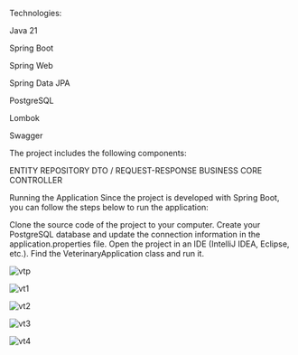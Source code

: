 Technologies:

Java 21

Spring Boot

Spring Web

Spring Data JPA

PostgreSQL

Lombok

Swagger



The project includes the following components:

ENTITY
REPOSITORY
DTO / REQUEST-RESPONSE
BUSINESS
CORE
CONTROLLER


Running the Application
Since the project is developed with Spring Boot, you can follow the steps below to run the application:

Clone the source code of the project to your computer.
Create your PostgreSQL database and update the connection information in the application.properties file.
Open the project in an IDE (IntelliJ IDEA, Eclipse, etc.).
Find the VeterinaryApplication class and run it.


![vtp](https://github.com/goksuayaz/VetApp/assets/159562162/f622c12d-ed6a-4f97-b544-23105d39b89d)

![vt1](https://github.com/goksuayaz/VetApp/assets/159562162/fd1ebb14-c9ca-4367-aa6b-e0ac80834316)

![vt2](https://github.com/goksuayaz/VetApp/assets/159562162/c4046fba-5811-48ab-b938-158363fcb53e)

![vt3](https://github.com/goksuayaz/VetApp/assets/159562162/46f770da-0e8c-4983-b2db-6d9a85ce80e3)

![vt4](https://github.com/goksuayaz/VetApp/assets/159562162/8c07fca1-1803-4e4d-9de6-13ae82010e1d)


